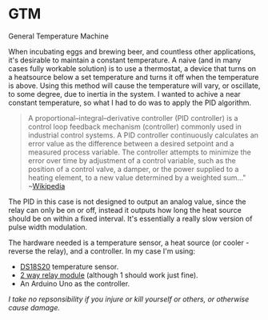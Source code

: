 # GTM
General Temperature Machine

When incubating eggs and brewing beer, and countless other applications, it's desirable to maintain a constant temperature. A naive (and in many cases fully workable solution) is to use a thermostat, a device that turns on a heatsource below a set temperature and turns it off when the temperature is above. Using this method will cause the temperature will vary, or oscillate, to some degree, due to inertia in the system. I wanted to achive a near constant temperature, so what I had to do was to apply the PID algorithm.

> A proportional–integral–derivative controller (PID controller) is a control loop feedback mechanism (controller) commonly used in industrial control systems. A PID controller continuously calculates an error value as the difference between a desired setpoint and a measured process variable. The controller attempts to minimize the error over time by adjustment of a control variable, such as the position of a control valve, a damper, or the power supplied to a heating element, to a new value determined by a weighted sum..."
 ~[Wikipedia](https://en.wikipedia.org/wiki/PID_controller)

The PID in this case is not designed to output an analog value, since the relay can only be on or off, instead it outputs how long the heat source should be on within a fixed interval. It's essentially a really slow version of pulse width modulation.

The hardware needed is a temperature sensor, a heat source (or cooler - reverse the relay), and a controller. In my case I'm using:
* [DS18S20](https://arduino-info.wikispaces.com/Brick-Temperature-DS18B20) temperature sensor.
* [2 way relay module](https://arduino-info.wikispaces.com/RelayIsolation) (although 1 should work just fine).
* An Arduino Uno as the controller.

_I take no repsonsibility if you injure or kill yourself or others, or otherwise cause damage._

